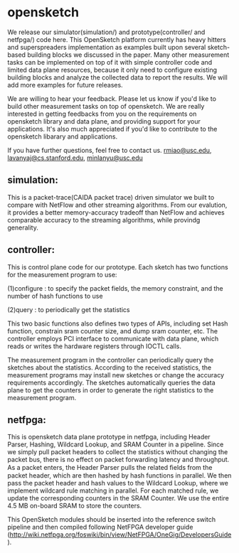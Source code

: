 opensketch
==========
We release our simulator(simulation/) and prototype(controller/ and netfpga/) code here.
This OpenSketch platform currently has heavy hitters and superspreaders 
implementation as examples built upon several sketch-based building blocks we discussed in the paper. 
Many other measurement tasks can be implemented on top of it with 
simple controller code and limited data plane resources, because it only need to configure existing
building blocks and analyze the collected data to report the results. We will add more examples for future releases.

We are willing to hear your feedback. Please let us know if you'd like to build other measurement tasks on top of opensketch. 
We are really interested in getting feedbacks from you on the requirements on opensketch library and data plane, 
and providing support for your applications.
It's also much appreciated if you'd like to contribute to the opensketch libarary and applications.

If you have further questions, feel free to contact us. 
rmiao@usc.edu, lavanyaj@cs.stanford.edu, minlanyu@usc.edu

simulation:
------------------
This is a packet-trace(CAIDA packet trace) driven simulator we built to compare with NetFlow 
and other streaming algorithms. From our evalution, it provides a better memory-accuracy tradeoff
than NetFlow and achieves comparable accuracy to the streaming algorithms, while provindg 
generality. 


controller: 
------------------
This is control plane code for our prototype. Each sketch has two functions for the measurement program to use:

(1)configure : to specify the packet fields, the memory constraint, and the number of hash functions to use
            
(2)query     : to periodically get the statistics

This two basic functions also defines two types of APIs, including set Hash function, constrain sram counter
size, and dump sram counter, etc. The controller employs PCI interface to communicate with data plane, which
reads or writes the hardware registers through IOCTL calls.

The measurement program in the controller can periodically query the sketches about the statistics. 
According to the received statistics, the measurement programs may install new sketches or change
the accuracy requirements accordingly. The sketches automatically queries the data plane to get the counters
in order to generate the right statistics to the measurement program. 

netfpga: 
------------------
This is opensketch data plane prototype in netfpga, including Header Parser, Hashing, Wildcard Lookup, and
SRAM Counter in a pipeline. Since we simply pull packet headers to collect the statistics without changing the packet
bus, there is no effect on packet forwarding latency and throughput. As a packet enters, the Header Parser pulls
the related ﬁelds from the packet header, which are then
hashed by hash functions in parallel. We then pass the
packet header and hash values to the Wildcard Lookup,
where we implement wildcard rule matching in parallel. For each matched rule, we update the corresponding
counters in the SRAM Counter. We use the entire 4.5
MB on-board SRAM to store the counters.

This OpenSketch modules should be inserted into the reference switch pipeline and then compiled following
NetFPGA developer guide (http://wiki.netfpga.org/foswiki/bin/view/NetFPGA/OneGig/DevelopersGuide). 

